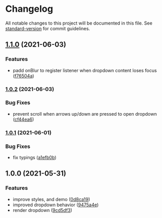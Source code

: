 # Changelog

All notable changes to this project will be documented in this file. See [standard-version](https://github.com/conventional-changelog/standard-version) for commit guidelines.

## [1.1.0](https://github.com/brunoscopelliti/react-dropdown/compare/v1.0.2...v1.1.0) (2021-06-03)


### Features

* padd onBlur to register listener when dropdown content loses focus ([f76504a](https://github.com/brunoscopelliti/react-dropdown/commits/f76504a92c2c433d25fb040d71401f760e367956))

### [1.0.2](https://github.com/brunoscopelliti/react-dropdown/compare/v1.0.1...v1.0.2) (2021-06-03)


### Bug Fixes

* prevent scroll when arrows up/down are pressed to open dropdown ([cf44ea6](https://github.com/brunoscopelliti/react-dropdown/commits/cf44ea628560d6f70c38d6650c50ec7c82e999d6))

### [1.0.1](https://github.com/brunoscopelliti/react-dropdown/compare/v1.0.0...v1.0.1) (2021-06-01)


### Bug Fixes

* fix typings ([a1efb0b](https://github.com/brunoscopelliti/react-dropdown/commits/a1efb0b72d05359c690814e81eea4e20162d8485))

## 1.0.0 (2021-05-31)


### Features

* improve styles, and demo ([0d8ca19](https://github.com/brunoscopelliti/react-dropdown/commits/0d8ca1956d5f6b7f629717e96e5facb0b9fe4b49))
* improved dropdown behavior ([9475a4e](https://github.com/brunoscopelliti/react-dropdown/commits/9475a4ecb41c5577038eacd5c71919398e9a6a01))
* render dropdown ([9cd5df3](https://github.com/brunoscopelliti/react-dropdown/commits/9cd5df3cbc15b0613fbdeb36c8fce6926694f3b8))

